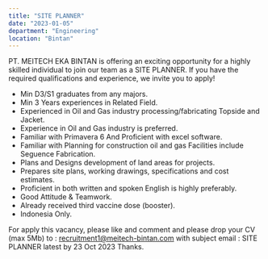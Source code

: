 ```yaml
---
title: "SITE PLANNER"
date: "2023-01-05"
department: "Engineering"
location: "Bintan"
---
```


PT. MEITECH EKA BINTAN is offering an exciting opportunity for a highly skilled individual to join our team as a SITE PLANNER. If you have the required qualifications and experience, we invite you to apply!

  * Min D3/S1 graduates from any majors.
  * Min 3 Years experiences in Related Field.
  * Experienced in Oil and Gas industry processing/fabricating Topside and Jacket.
  * Experience in Oil and Gas industry is preferred.
  * Familiar with Primavera 6 And Proficient with excel software.
  * Familiar with Planning for construction oil and gas Facilities include Seguence Fabrication.
  * Plans and Designs development of land areas for projects.
  * Prepares site plans, working drawings, specifications and cost estimates.
  * Proficient in both written and spoken English is highly preferably.
  * Good Attitude & Teamwork. 
  * Already received third vaccine dose (booster).
  * Indonesia Only.
 
 
For apply this vacancy, please like and comment and please drop your CV (max 5Mb)
to : recruitment1@meitech-bintan.com
with subject email :
SITE PLANNER 
latest by 23 Oct 2023
Thanks.